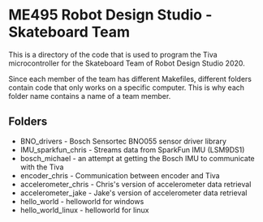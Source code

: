 # ME495 Robot Design Studio - Skateboard Team

This is a directory of the code that is used to program the Tiva microcontroller for the Skateboard Team of Robot Design Studio 2020.

Since each member of the team has different Makefiles, different folders contain code that only works on a specific computer. This is why each folder name contains a name of a team member.

## Folders
* BNO_drivers - Bosch Sensortec BNO055 sensor driver library
* IMU_sparkfun_chris - Streams data from SparkFun IMU (LSM9DS1)
* bosch_michael - an attempt at getting the Bosch IMU to communicate with the Tiva
* encoder_chris - Communication between encoder and Tiva
* accelerometer_chris - Chris's version of accelerometer data retrieval
* accelerometer_jake -  Jake's version of accelerometer data retrieval
* hello_world - helloworld for windows
* hello_world_linux - helloworld for linux
